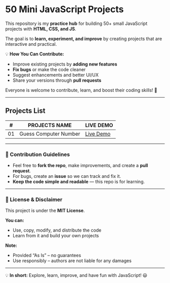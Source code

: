 # 50 Mini JavaScript Projects

This repository is my **practice hub** for building 50+ small JavaScript projects with **HTML, CSS, and JS**.  

The goal is to **learn, experiment, and improve** by creating projects that are interactive and practical.  

💡 **How You Can Contribute:**  
- Improve existing projects by **adding new features**  
- **Fix bugs** or make the code cleaner  
- Suggest enhancements and better UI/UX  
- Share your versions through **pull requests**  

Everyone is welcome to contribute, learn, and boost their coding skills! 🚀

---

## Projects List

| #   | PROJECTS NAME                      | LIVE DEMO |
| --- | ---------------------------------- | --------- |
| 01  | Guess Computer Number              | [Live Demo](https://abhishek-yadav009.github.io/50-Mini-JS-Projects/01%20Guess%20Computer%20Number/) |




---

### 📌 Contribution Guidelines

- Feel free to **fork the repo**, make improvements, and create a **pull request**.  
- For bugs, create an **issue** so we can track and fix it.  
- **Keep the code simple and readable** — this repo is for learning.  

---

### 📜 License & Disclaimer

This project is under the **MIT License**.  

**You can:**  
- Use, copy, modify, and distribute the code  
- Learn from it and build your own projects  

**Note:**  
- Provided “As Is” – no guarantees  
- Use responsibly – authors are not liable for any damages  

---

💡 **In short:** Explore, learn, improve, and have fun with JavaScript! 😃

